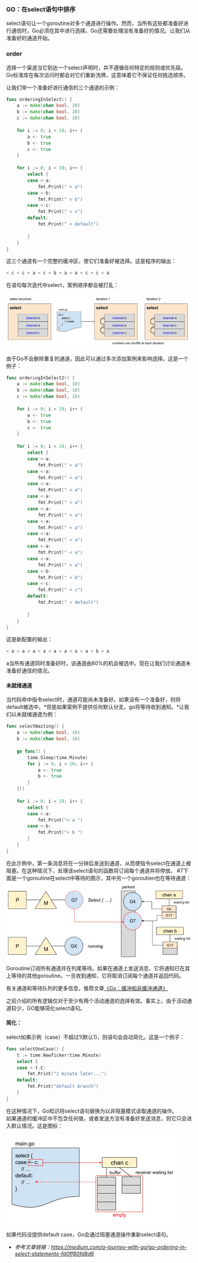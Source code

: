 ### GO：在select语句中排序

select语句让一个goroutine对多个通道进行操作。然而，当所有这些都准备好进行通信时，Go必须在其中进行选择。Go还需要处理没有准备好的情况。让我们从准备好的通道开始。  

### order
选择一个渠道当它到达一个select声明时，并不遵循任何特定的规则或优先级。Go标准库在每次访问时都会对它们重新洗牌，这意味着它不保证任何挑选顺序。  

让我们举一个准备好进行通信的三个通道的示例：  
```go
func orderingInSelect() {
	a := make(chan bool, 10)
	b := make(chan bool, 10)
	c := make(chan bool, 10)

	for i := 0; i < 10; i++ {
		a <- true
		b <- true
		c <- true
	}

	for i := 0; i < 10; i++ {
		select {
		case <-a:
			fmt.Print(" < a")
		case <-b:
			fmt.Print(" < b")
		case <-c:
			fmt.Print(" < c")
		default:
			fmt.Print(" < default")

		}
	}
}
```  
这三个通道有一个完整的缓冲区，使它们准备好被选择。这是程序的输出：  

```bash
< c < c < a < c < b < a < a < c < c < a
```

在语句每次迭代中select，案例顺序都会被打乱：  

![select-ordering-1](../img/select-ordering-1.png)

由于Go不会删除重复的通道，因此可以通过多次添加案例来影响选择。这是一个例子：  
```go
func orderingInSelect2() {
	a := make(chan bool, 10)
	b := make(chan bool, 10)
	c := make(chan bool, 10)

	for i := 0; i < 10; i++ {
		a <- true
		b <- true
		c <- true
	}

	for i := 0; i < 10; i++ {
		select {
		case <-a:
			fmt.Print(" < a")
		case <-a:
			fmt.Print(" < a")
		case <-a:
			fmt.Print(" < a")
		case <-a:
			fmt.Print(" < a")
		case <-a:
			fmt.Print(" < a")
		case <-a:
			fmt.Print(" < a")
		case <-a:
			fmt.Print(" < a")
		case <-a:
			fmt.Print(" < a")
		case <-a:
			fmt.Print(" < a")
		case <-b:
			fmt.Print(" < b")
		case <-c:
			fmt.Print(" < c")
		default:
			fmt.Print(" < default")

		}
	}
}

```  
这是新配置的输出：  
```bash
< a < a < a < a < a < a < a < a < b < a
```
a当所有通道同时准备好时，该通道由80%的机会被选中。现在让我们讨论通道未准备好通信的情况。  

#### **未就绪通道**  

当代码命中指令select时，通道可能尚未准备好。如果没有一个准备好，则将default被选中。*但是如果案例不提供任何默认分支，go将等待收到通知。*让我们以未就绪通道为例：  

```go
func selectWaiting() {
	a := make(chan bool, 10)
	b := make(chan bool, 10)

	go func() {
		time.Sleep(time.Minute)
		for i := 0; i < 10; i++ {
			a <- true
			b <- true
		}
	}()

	for i := 0; i < 10; i++ {
		select {
		case <-a:
			fmt.Print("< a ")
		case <-b:
			fmt.Print("< b ")
		}
	}
}
```  

在此示例中，第一条消息将在一分钟后发送到通道，从而使指令select在通道上被阻塞。在这种情况下，处理该select语句的函数将订阅每个通道并将停放。 #7下面是一个goroutine在select中等待的图示，其中另一个goroutien也在等待通道：  
![select-state-wait](../img/select-ordering-2.png)  
Goroutine订阅所有通道并在列尾等待。如果在通道上发送消息，它将通知已在其上等待的其他goroutine。一旦收到通知，它将取消订阅每个通道并返回代码。  

有关通道和等待队列的更多信息，推荐文章[《Go：缓冲和非缓冲通道》](../ch/ch_buffer_unbuffer.md)  


之前介绍的所有逻辑仅对于至少有两个活动通道的选择有效。事实上，由于活动通道较少，GO能够简化select语句。  

#### 简化：  
select如果示例（case）不超过1(默认1)，则语句会自动简化。这是一个例子：  
```go
func selectOneCase() {
	t := time.NewTicker(time.Minute)
	select {
	case <-t.C:
		fmt.Print("1 minute later...")
	default:
		fmt.Print("default branch")
	}
}
```  

在这种情况下，Go知识将select语句替换为以非阻塞模式读取通道的操作。  
如果通道的缓冲区中不包含任何值，或者发送方没有准备好发送消息，则它只会进入默认情况。这是图标：  

![select-state-case](../img/select-ordering-3.png)  

如果代码没提供default case，Go会通过阻塞通道操作重新select语句。  


- *参考文章链接：https://medium.com/a-journey-with-go/go-ordering-in-select-statements-fd0ff80fd8d6*




